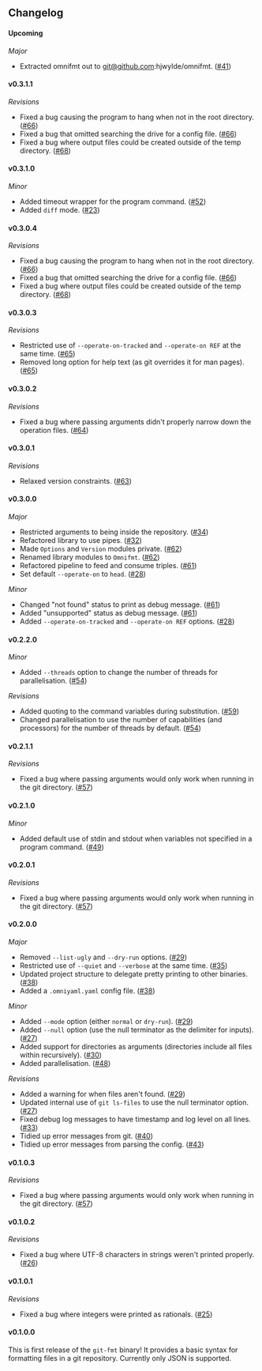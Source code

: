 ## Changelog

#### Upcoming

*Major*
* Extracted omnifmt out to git@github.com:hjwylde/omnifmt. ([#41](https://github.com/hjwylde/git-fmt/issues/41))

#### v0.3.1.1

*Revisions*
* Fixed a bug causing the program to hang when not in the root directory. ([#66](https://github.com/hjwylde/git-fmt/issues/66))
* Fixed a bug that omitted searching the drive for a config file. ([#66](https://github.com/hjwylde/git-fmt/issues/66))
* Fixed a bug where output files could be created outside of the temp directory. ([#68](https://github.com/hjwylde/git-fmt/issues/68))

#### v0.3.1.0

*Minor*
* Added timeout wrapper for the program command. ([#52](https://github.com/hjwylde/git-fmt/issues/52))
* Added `diff` mode. ([#23](https://github.com/hjwylde/git-fmt/issues/23))

#### v0.3.0.4

*Revisions*
* Fixed a bug causing the program to hang when not in the root directory. ([#66](https://github.com/hjwylde/git-fmt/issues/66))
* Fixed a bug that omitted searching the drive for a config file. ([#66](https://github.com/hjwylde/git-fmt/issues/66))
* Fixed a bug where output files could be created outside of the temp directory. ([#68](https://github.com/hjwylde/git-fmt/issues/68))

#### v0.3.0.3

*Revisions*
* Restricted use of `--operate-on-tracked` and `--operate-on REF` at the same time. ([#65](https://github.com/hjwylde/git-fmt/issues/65))
* Removed long option for help text (as git overrides it for man pages). ([#65](https://github.com/hjwylde/git-fmt/issues/65))

#### v0.3.0.2

*Revisions*
* Fixed a bug where passing arguments didn't properly narrow down the operation files. ([#64](https://github.com/hjwylde/git-fmt/issues/64))

#### v0.3.0.1

*Revisions*
* Relaxed version constraints. ([#63](https://github.com/hjwylde/git-fmt/issues/63))

#### v0.3.0.0

*Major*
* Restricted arguments to being inside the repository. ([#34](https://github.com/hjwylde/git-fmt/issues/34))
* Refactored library to use pipes. ([#32](https://github.com/hjwylde/git-fmt/issues/32))
* Made `Options` and `Version` modules private. ([#62](https://github.com/hjwylde/git-fmt/issues/62))
* Renamed library modules to `Omnifmt`. ([#62](https://github.com/hjwylde/git-fmt/issues/62))
* Refactored pipeline to feed and consume triples. ([#61](https://github.com/hjwylde/git-fmt/issues/61))
* Set default `--operate-on` to `head`. ([#28](https://github.com/hjwylde/git-fmt/issues/28))

*Minor*
* Changed "not found" status to print as debug message. ([#61](https://github.com/hjwylde/git-fmt/issues/61))
* Added "unsupported" status as debug message. ([#61](https://github.com/hjwylde/git-fmt/issues/61))
* Added `--operate-on-tracked` and `--operate-on REF` options. ([#28](https://github.com/hjwylde/git-fmt/issues/28))

#### v0.2.2.0

*Minor*
* Added `--threads` option to change the number of threads for parallelisation. ([#54](https://github.com/hjwylde/git-fmt/issues/54))

*Revisions*
* Added quoting to the command variables during substitution. ([#59](https://github.com/hjwylde/git-fmt/issues/59))
* Changed parallelisation to use the number of capabilities (and processors) for the number of
  threads by default. ([#54](https://github.com/hjwylde/git-fmt/issues/54))

#### v0.2.1.1

*Revisions*
* Fixed a bug where passing arguments would only work when running in the git directory. ([#57](https://github.com/hjwylde/git-fmt/issues/57))

#### v0.2.1.0

*Minor*
* Added default use of stdin and stdout when variables not specified in a program command. ([#49](https://github.com/hjwylde/git-fmt/issues/49))

#### v0.2.0.1

*Revisions*
* Fixed a bug where passing arguments would only work when running in the git directory. ([#57](https://github.com/hjwylde/git-fmt/issues/57))

#### v0.2.0.0

*Major*
* Removed `--list-ugly` and `--dry-run` options. ([#29](https://github.com/hjwylde/git-fmt/issues/29))
* Restricted use of `--quiet` and `--verbose` at the same time. ([#35](https://github.com/hjwylde/git-fmt/issues/35))
* Updated project structure to delegate pretty printing to other binaries. ([#38](https://github.com/hjwylde/git-fmt/issues/38))
* Added a `.omniyaml.yaml` config file. ([#38](https://github.com/hjwylde/git-fmt/issues/38))

*Minor*
* Added `--mode` option (either `normal` or `dry-run`). ([#29](https://github.com/hjwylde/git-fmt/issues/29))
* Added `--null` option (use the null terminator as the delimiter for inputs). ([#27](https://github.com/hjwylde/git-fmt/issues/27))
* Added support for directories as arguments (directories include all files within recursively). ([#30](https://github.com/hjwylde/git-fmt/issues/30))
* Added parallelisation. ([#48](https://github.com/hjwylde/git-fmt/issues/48))

*Revisions*
* Added a warning for when files aren't found. ([#29](https://github.com/hjwylde/git-fmt/issues/29))
* Updated internal use of `git ls-files` to use the null terminator option. ([#27](https://github.com/hjwylde/git-fmt/issues/27))
* Fixed debug log messages to have timestamp and log level on all lines. ([#33](https://github.com/hjwylde/git-fmt/issues/33))
* Tidied up error messages from git. ([#40](https://github.com/hjwylde/git-fmt/issues/40))
* Tidied up error messages from parsing the config. ([#43](https://github.com/hjwylde/git-fmt/issues/43))

#### v0.1.0.3

*Revisions*
* Fixed a bug where passing arguments would only work when running in the git directory. ([#57](https://github.com/hjwylde/git-fmt/issues/57))

#### v0.1.0.2

*Revisions*
* Fixed a bug where UTF-8 characters in strings weren't printed properly. ([#26](https://github.com/hjwylde/git-fmt/issues/26))

#### v0.1.0.1

*Revisions*
* Fixed a bug where integers were printed as rationals. ([#25](https://github.com/hjwylde/git-fmt/issues/25))

#### v0.1.0.0

This is first release of the `git-fmt` binary!
It provides a basic syntax for formatting files in a git repository.
Currently only JSON is supported.

